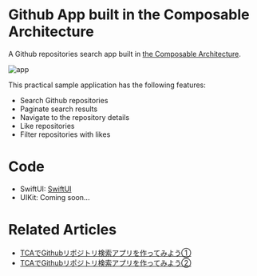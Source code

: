 # Github App built in the Composable Architecture
A Github repositories search app built in [the Composable Architecture](https://github.com/pointfreeco/swift-composable-architecture).

![app](https://github.com/takehilo/github-app-with-the-composable-architecture/assets/23430968/1c882930-bb88-4483-ba7a-137f56c35198)

This practical sample application has the following features:

- Search Github repositories
- Paginate search results
- Navigate to the repository details
- Like repositories
- Filter repositories with likes

# Code
- SwiftUI: [SwiftUI](SwiftUI)
- UIKit: Coming soon...

# Related Articles
- [TCAでGithubリポジトリ検索アプリを作ってみよう①](https://qiita.com/takehilo/items/814319d4666fef402a41)
- [TCAでGithubリポジトリ検索アプリを作ってみよう②](https://qiita.com/takehilo/items/c56fbfc92b462bc61b30)
